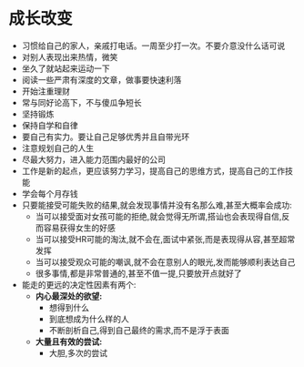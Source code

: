 # 成长改变

- 习惯给自己的家人，亲戚打电话。一周至少打一次。不要介意没什么话可说
- 对别人表现出来热情，微笑
- 坐久了就站起来运动一下
- 阅读一些严肃有深度的文章，做事要快速利落
- 开始注重理财
- 常与同好论高下，不与傻瓜争短长
- 坚持锻炼
- 保持自学和自律
- 要自己有实力。要让自己足够优秀并且自带光环
- 注意规划自己的人生
- 尽最大努力，进入能力范围内最好的公司
- 工作是新的起点，更应该努力学习，提高自己的思维方式，提高自己的工作技能
- 学会每个月存钱
- 只要能接受可能失败的结果,就会发现事情并没有名那么难,甚至大概率会成功:
  - 当可以接受面对女孩可能的拒绝,就会觉得无所谓,搭讪也会表现得自信,反而容易获得女生的好感
  - 当可以接受HR可能的淘汰,就不会在,面试中紧张,而是表现得从容,甚至超常发挥
  - 当可以接受观众可能的嘲讽,就不会在意别人的眼光,发而能够顺利表达自己
  - 很多事情,都是非常普通的,甚至不值一提,只要放开点就好了
- 能走的更远的决定性因素有两个:
  - **内心最深处的欲望:**
    - 想得到什么
    - 到底想成为什么样的人
    - 不断剖析自己,得到自己最终的需求,而不是浮于表面
  - **大量且有效的尝试:**
    - 大胆,多次的尝试
